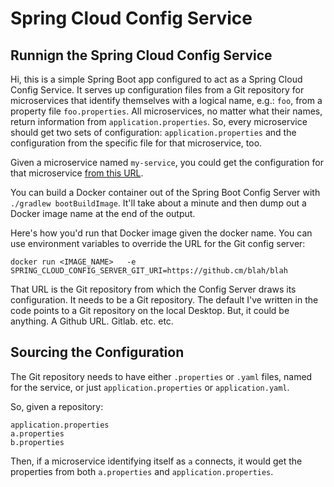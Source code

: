 # Spring Cloud Config Service 




## Runnign the Spring Cloud Config Service

Hi, this is a simple Spring Boot app configured to act as a Spring Cloud Config Service. It serves up configuration files from a Git repository
for microservices that identify themselves with a logical name, e.g.: `foo`, from a property file `foo.properties`. All microservices, no matter what their names, 
return information from `application.properties`. So, every microservice should get two sets of configuration: `application.properties` and the configuration from the specific file for that microservice, too.

Given a microservice named `my-service`, you could get the configuration for that microservice [from this URL](http://localhost:8080/my-service/default).

You can build a Docker container out of the Spring Boot Config Server with `./gradlew bootBuildImage`. It'll take about a minute and then dump out a Docker image name at the end of the output. 

Here's how you'd run that Docker image given the docker name. You can use environment variables to override the URL for the Git config server:

`docker run <IMAGE_NAME>   -e SPRING_CLOUD_CONFIG_SERVER_GIT_URI=https://github.cm/blah/blah `
 
 That URL is the Git repository from which the Config Server draws its configuration. It needs to be a Git repository. The default I've written in the code points to a Git repository on the local Desktop.  But, it could be anything. A Github URL. Gitlab. etc. etc. 
 
 
## Sourcing the Configuration 

The Git repository needs to have either `.properties` or `.yaml` files, named for the service, or just `application.properties` or `application.yaml`. 

So, given a repository:

```shell
application.properties
a.properties
b.properties
```

Then, if a microservice identifying itself as `a` connects, it would get the properties from both `a.properties` and `application.properties`.
